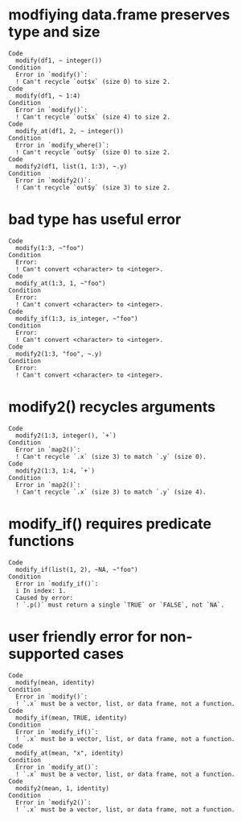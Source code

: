 # modfiying data.frame preserves type and size

    Code
      modify(df1, ~ integer())
    Condition
      Error in `modify()`:
      ! Can't recycle `out$x` (size 0) to size 2.
    Code
      modify(df1, ~ 1:4)
    Condition
      Error in `modify()`:
      ! Can't recycle `out$x` (size 4) to size 2.
    Code
      modify_at(df1, 2, ~ integer())
    Condition
      Error in `modify_where()`:
      ! Can't recycle `out$y` (size 0) to size 2.
    Code
      modify2(df1, list(1, 1:3), ~.y)
    Condition
      Error in `modify2()`:
      ! Can't recycle `out$y` (size 3) to size 2.

# bad type has useful error

    Code
      modify(1:3, ~"foo")
    Condition
      Error:
      ! Can't convert <character> to <integer>.
    Code
      modify_at(1:3, 1, ~"foo")
    Condition
      Error:
      ! Can't convert <character> to <integer>.
    Code
      modify_if(1:3, is_integer, ~"foo")
    Condition
      Error:
      ! Can't convert <character> to <integer>.
    Code
      modify2(1:3, "foo", ~.y)
    Condition
      Error:
      ! Can't convert <character> to <integer>.

# modify2() recycles arguments

    Code
      modify2(1:3, integer(), `+`)
    Condition
      Error in `map2()`:
      ! Can't recycle `.x` (size 3) to match `.y` (size 0).
    Code
      modify2(1:3, 1:4, `+`)
    Condition
      Error in `map2()`:
      ! Can't recycle `.x` (size 3) to match `.y` (size 4).

# modify_if() requires predicate functions

    Code
      modify_if(list(1, 2), ~NA, ~"foo")
    Condition
      Error in `modify_if()`:
      i In index: 1.
      Caused by error:
      ! `.p()` must return a single `TRUE` or `FALSE`, not `NA`.

# user friendly error for non-supported cases

    Code
      modify(mean, identity)
    Condition
      Error in `modify()`:
      ! `.x` must be a vector, list, or data frame, not a function.
    Code
      modify_if(mean, TRUE, identity)
    Condition
      Error in `modify_if()`:
      ! `.x` must be a vector, list, or data frame, not a function.
    Code
      modify_at(mean, "x", identity)
    Condition
      Error in `modify_at()`:
      ! `.x` must be a vector, list, or data frame, not a function.
    Code
      modify2(mean, 1, identity)
    Condition
      Error in `modify2()`:
      ! `.x` must be a vector, list, or data frame, not a function.

